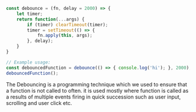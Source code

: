```js
const debounce = (fn, delay = 2000) => {
    let timer;
    return function(...args) {
        if (timer) clearTimeout(timer);
        timer = setTimeout(() => {
            fn.apply(this, args);
        }, delay);
    }
}

// Example usage:
const debouncedFunction = debounce(() => { console.log('hi'); }, 2000);
debouncedFunction();
```

The Debouncing is a programming technique which we used to ensure that a function is not called to often. it is used mostly where function is called as a results of multiple events firing in quick succession such as user input, scrolling and user click etc.